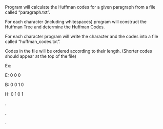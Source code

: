 Program will calculate the Huffman codes for a given paragraph from a file
called “paragraph.txt”.

For each character (including whitespaces) program will construct the Huffman Tree and determine the Huffman Codes. 

For each character program will write the character and the codes into a file called “huffman_codes.txt”. 

Codes in the file will be ordered according to their length. (Shorter codes should appear at the top of the file)

Ex:

E: 0 0 0

B: 0 0 1 0

H: 0 1 0 1

.

.

.
